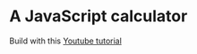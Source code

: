 # A JavaScript calculator

Build with this [Youtube tutorial](https://www.youtube.com/watch?v=j59qQ7YWLxw)
